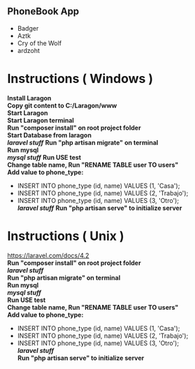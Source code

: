 ## PhoneBook App

*  Badger
*  Aztk
*  Cry of the Wolf
*  ardzoht

# Instructions ( Windows ) 

**Install Laragon**<br/>
**Copy git content to C:/Laragon/www**<br/>
**Start Laragon**<br/>
**Start Laragon terminal**<br/>
**Run "composer install" on root project folder**<br />
**Start Database from laragon**<br/>
***laravel stuff***
**Run "php artisan migrate" on terminal**<br/>
**Run mysql**<br/>
***mysql stuff***
**Run USE test**<br/>
**Change table name, Run "RENAME TABLE user TO users"**<br/>
**Add value to phone_type:**<br/>
* INSERT INTO phone_type (id, name) VALUES (1, 'Casa');
* INSERT INTO phone_type (id, name) VALUES (2, 'Trabajo');
* INSERT INTO phone_type (id, name) VALUES (3, 'Otro');<br/>
***laravel stuff***
**Run "php artisan serve" to initialize server**<br/>

# Instructions ( Unix ) 
https://laravel.com/docs/4.2<br/>
**Run "composer install" on root project folder**<br />
***laravel stuff***<br/>
**Run "php artisan migrate" on terminal**<br/>
**Run mysql**<br/>
***mysql stuff***<br/>
**Run USE test**<br/>
**Change table name, Run "RENAME TABLE user TO users"**<br/>
**Add value to phone_type:**<br/>
* INSERT INTO phone_type (id, name) VALUES (1, 'Casa');<br/>
* INSERT INTO phone_type (id, name) VALUES (2, 'Trabajo');<br/>
* INSERT INTO phone_type (id, name) VALUES (3, 'Otro');<br/>
***laravel stuff***<br/>
**Run "php artisan serve" to initialize server**<br/>

